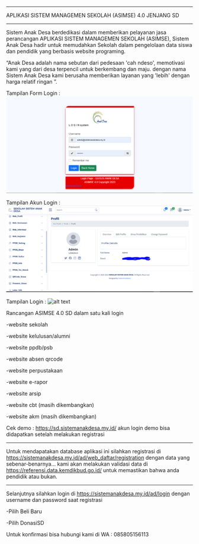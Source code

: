 *********************************************************
APLIKASI SISTEM MANAGEMEN SEKOLAH (ASIMSE) 4.0 JENJANG SD
*********************************************************

Sistem Anak Desa berdedikasi dalam memberikan pelayanan jasa perancangan APLIKASI SISTEM MANAGEMEN SEKOLAH (ASIMSE), Sistem Anak Desa hadir untuk memudahkan Sekolah dalam pengelolaan data siswa dan pendidik yang berbasis website programing.

“Anak Desa adalah nama sebutan dari pedesaan 'cah ndeso', memotivasi kami yang dari desa terpencil untuk berkembang dan maju. dengan nama Sistem Anak Desa kami berusaha memberikan layanan yang 'lebih' dengan harga relatif ringan ”.


Tampilan Form Login :
![alt text](https://raw.githubusercontent.com/anak-desa1/ASIMSE-4.0-SD/master/gambar_form_login.PNG?raw=true)

Tampilan Akun Login :
![alt text](https://raw.githubusercontent.com/anak-desa1/ASIMSE-4.0-SD/master/gambar_akun_login.PNG?raw=true)


Tampilan Login :
![alt text](https://raw.githubusercontent.com/anak-desa1/ASIMSE-4.0-SD/master/Login.PNG?raw=true)


Rancangan ASIMSE 4.0 SD dalam satu kali login

-website sekolah

-website kelulusan/alumni

-website ppdb/psb

-website absen qrcode

-website perpustakaan

-website e-rapor

-website arsip

-website cbt (masih dikembangkan)

-website akm (masih dikembangkan)

Cek demo : https://sd.sistemanakdesa.my.id/
akun login demo bisa didapatkan setelah melakukan registrasi

***************************************************************
Untuk mendapatakan database aplikasi ini silahkan registrasi di https://sistemanakdesa.my.id/ad/web_daftar/registration
dengan data yang sebenar-benarnya...
kami akan melakukan validasi data di https://referensi.data.kemdikbud.go.id/
untuk memastikan bahwa anda pendidik atau bukan.
***************************************************************
Selanjutnya silahkan login di 
https://sistemanakdesa.my.id/ad/login
dengan username dan password saat registrasi

-Pilih Beli Baru

-Pilih DonasiSD

Untuk konfirmasi bisa hubungi kami di
WA : 085805156113





